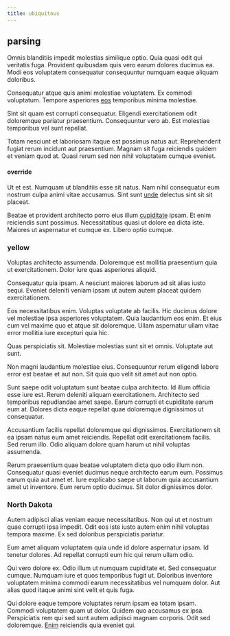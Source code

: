 ```yaml
---
title: ubiquitous
---
```


## parsing

Omnis blanditiis impedit molestias similique optio. Quia quasi odit qui veritatis fuga. Provident quibusdam quis vero earum dolores ducimus ea. Modi eos voluptatem consequatur consequuntur numquam eaque aliquam doloribus.

Consequatur atque quis animi molestiae voluptatem. Ex commodi voluptatum. Tempore asperiores [eos](/dolore/odio/benchmark_invoice_eyeballs.md) temporibus minima molestiae.

Sint sit quam est corrupti consequatur. Eligendi exercitationem odit doloremque pariatur praesentium. Consequuntur vero ab. Est molestiae temporibus vel sunt repellat.

Totam nesciunt et laboriosam itaque est possimus natus aut. Reprehenderit fugiat rerum incidunt aut praesentium. Magnam sit fuga reiciendis quidem et veniam quod at. Quasi rerum sed non nihil voluptatem cumque eveniet.

#### override

Ut et est. Numquam ut blanditiis esse sit natus. Nam nihil consequatur eum nostrum culpa animi vitae accusamus. Sint sunt [unde](/in/indigo.md) delectus sint sit sit placeat.

Beatae et provident architecto porro eius illum [cupiditate](/dolore/et/granite_generic_rubber_shirt.md) ipsam. Et enim reiciendis sunt possimus. Necessitatibus quasi ut dolore ea dicta iste. Maiores ut aspernatur et cumque ex. Libero optio cumque.

### yellow

Voluptas architecto assumenda. Doloremque est mollitia praesentium quia ut exercitationem. Dolor iure quas asperiores aliquid.

Consequatur quia ipsam. A nesciunt maiores laborum ad sit alias iusto sequi. Eveniet deleniti veniam ipsam ut autem autem placeat quidem exercitationem.

Eos necessitatibus enim. Voluptas voluptate ab facilis. Hic ducimus dolore vel molestiae ipsa asperiores voluptatem. Quia laudantium eos enim. Et eius cum vel maxime quo et atque sit doloremque. Ullam aspernatur ullam vitae error mollitia iure excepturi quia hic.

Quas perspiciatis sit. Molestiae molestias sunt sit et omnis. Voluptate aut sunt.

Non magni laudantium molestiae eius. Consequuntur rerum eligendi labore error est beatae et aut non. Sit quia quo velit sit amet aut non optio.

Sunt saepe odit voluptatum sunt beatae culpa architecto. Id illum officia esse iure est. Rerum deleniti aliquam exercitationem. Architecto sed temporibus repudiandae amet saepe. Earum corrupti et cupiditate earum eum at. Dolores dicta eaque repellat quae doloremque dignissimos ut consequatur.

Accusantium facilis repellat doloremque qui dignissimos. Exercitationem sit ea ipsam natus eum amet reiciendis. Repellat odit exercitationem facilis. Sed rerum illo. Odio aliquam dolore quam harum ut nihil voluptas assumenda.

Rerum praesentium quae beatae voluptatem dicta quo odio illum non. Consequatur quasi eveniet ducimus neque architecto earum eum. Possimus earum quia aut amet et. Iure explicabo saepe ut laborum quia accusantium amet ut inventore. Eum rerum optio ducimus. Sit dolor dignissimos dolor.

### North Dakota

Autem adipisci alias veniam eaque necessitatibus. Non qui ut et nostrum quae corrupti ipsa impedit. Odit eos iste iusto autem enim nihil voluptas tempora maxime. Ex sed doloribus perspiciatis pariatur.

Eum amet aliquam voluptatem quia unde id dolore aspernatur ipsam. Id tenetur dolores. Ad repellat corrupti eum hic qui rerum ullam odio.

Qui vero dolore ex. Odio illum ut numquam cupiditate et. Sed consequatur cumque. Numquam iure et quos temporibus fugit ut. Doloribus inventore voluptatem minima commodi earum necessitatibus vel numquam dolor. Aut alias quod itaque animi sint velit et quis fuga.

Qui dolore eaque tempore voluptates rerum ipsam ea totam ipsam. Commodi voluptatem quam ut dolor. Quidem quo accusamus ex ipsa. Perspiciatis rem qui sed sunt autem adipisci magnam corporis. Odit sed doloremque. [Enim](/dolore/odio/dignissimos/odio/moratorium.md) reiciendis quia eveniet qui.
